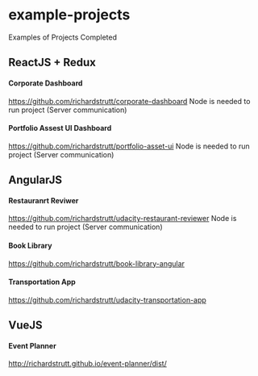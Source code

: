 # example-projects
Examples of Projects Completed

## ReactJS + Redux
#### Corporate Dashboard
https://github.com/richardstrutt/corporate-dashboard
Node is needed to run project (Server communication)
#### Portfolio Assest UI Dashboard
https://github.com/richardstrutt/portfolio-asset-ui
Node is needed to run project (Server communication)

## AngularJS
#### Restauranrt Reviwer
https://github.com/richardstrutt/udacity-restaurant-reviewer
Node is needed to run project (Server communication)
#### Book Library
https://github.com/richardstrutt/book-library-angular
#### Transportation App
https://github.com/richardstrutt/udacity-transportation-app

## VueJS
#### Event Planner 

http://richardstrutt.github.io/event-planner/dist/

